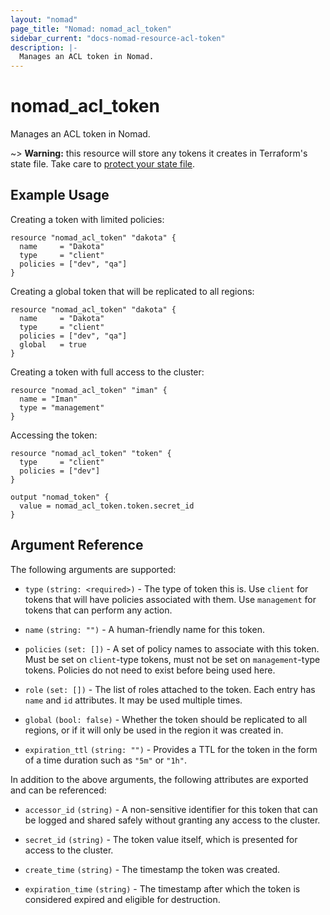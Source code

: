 ```yaml
---
layout: "nomad"
page_title: "Nomad: nomad_acl_token"
sidebar_current: "docs-nomad-resource-acl-token"
description: |-
  Manages an ACL token in Nomad.
---
```


# nomad_acl_token

Manages an ACL token in Nomad.

~> **Warning:** this resource will store any tokens it creates in
  Terraform's state file. Take care to
  [protect your state file](/docs/state/sensitive-data.html).

## Example Usage

Creating a token with limited policies:

```hcl
resource "nomad_acl_token" "dakota" {
  name     = "Dakota"
  type     = "client"
  policies = ["dev", "qa"]
}
```

Creating a global token that will be replicated to all regions:

```hcl
resource "nomad_acl_token" "dakota" {
  name     = "Dakota"
  type     = "client"
  policies = ["dev", "qa"]
  global   = true
}
```

Creating a token with full access to the cluster:

```hcl
resource "nomad_acl_token" "iman" {
  name = "Iman"
  type = "management"
}
```

Accessing the token:

```hcl
resource "nomad_acl_token" "token" {
  type     = "client"
  policies = ["dev"]
}

output "nomad_token" {
  value = nomad_acl_token.token.secret_id
}
```

## Argument Reference

The following arguments are supported:

- `type` `(string: <required>)` - The type of token this is. Use `client`
  for tokens that will have policies associated with them. Use `management`
  for tokens that can perform any action.

- `name` `(string: "")` - A human-friendly name for this token.

- `policies` `(set: [])` - A set of policy names to associate with this
  token. Must be set on `client`-type tokens, must not be set on
  `management`-type tokens. Policies do not need to exist before being
  used here.

- `role` `(set: [])` - The list of roles attached to the token. Each entry has
  `name` and `id` attributes. It may be used multiple times.

- `global` `(bool: false)` - Whether the token should be replicated to all
  regions, or if it will only be used in the region it was created in.

- `expiration_ttl` `(string: "")` - Provides a TTL for the token in the form of
  a time duration such as `"5m"` or `"1h"`.

In addition to the above arguments, the following attributes are exported and
can be referenced:

- `accessor_id` `(string)` - A non-sensitive identifier for this token that
  can be logged and shared safely without granting any access to the cluster.

- `secret_id` `(string)` - The token value itself, which is presented for
  access to the cluster.

- `create_time` `(string)` - The timestamp the token was created.

- `expiration_time` `(string)` - The timestamp after which the token is
  considered expired and eligible for destruction.
